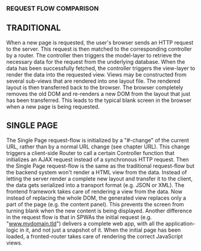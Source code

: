 ### REQUEST FLOW COMPARISON

## TRADITIONAL
When a new page is requested, the user's browser sends an HTTP request to the server. This request is then matched to the corresponding controller by a router. The controller then triggers the model-layer to retrieve the necessary data for the request from the underlying database. When the data has been successfully fetched, the controller triggers the view-layer to render the data into the requested view. Views may be constructed from several sub-views that are rendered into one layout file. The rendered layout is then transferred back to the browser.
The browser completely removes the old DOM and re-renders a new DOM from the layout that just has been transferred. This leads to the typical blank screen in the browser when a new page is being requested.

## SINGLE PAGE
The Single Page request-flow is initialized by a "#-change" of the current URL, rather than by a normal URL change (see chapter URL). This change triggers a client-side Router to call a certain Controller function that initializes an AJAX request instead of a synchronous HTTP request.
Then the Single Page request-flow is the same as the traditional request-flow but the backend system won't render a HTML view from the data. Instead of letting the server render a complete new layout and transfer it to the client, the data gets serialized into a transport format (e.g. JSON or XML). The frontend framework takes care of rendering a view from the data. Now instead of replacing the whole DOM, the generated view replaces only a part of the page (e.g. the content panel). This prevents the screen from turning blank when the new content is being displayed.
Another difference in the request flow is that in SPWAs the initial request (e.g. "www.mydomain.tld") delivers a complete web app, with all the application-logic in it, and not just a snapshot of it. When the initial page has been loaded, a fronted-router takes care of rendering the correct JavaScript views.